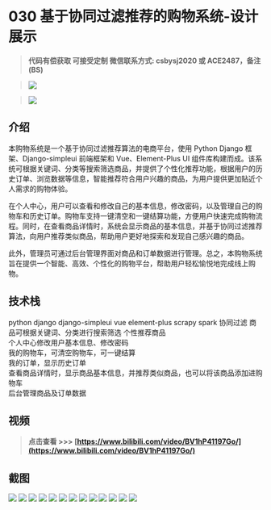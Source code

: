 # 030 基于协同过滤推荐的购物系统-设计展示

> **代码有偿获取 可接受定制 微信联系方式: csbysj2020 或 ACE2487，备注(BS)**

> ![](./qrcode2.jpg)

> ![](./qrcode.jpg)

## 介绍

本购物系统是一个基于协同过滤推荐算法的电商平台，使用 Python Django 框架、Django-simpleui 前端框架和 Vue、Element-Plus UI 组件库构建而成。该系统可根据关键词、分类等搜索筛选商品，并提供了个性化推荐功能，根据用户的历史订单、浏览数据等信息，智能推荐符合用户兴趣的商品，为用户提供更加贴近个人需求的购物体验。

在个人中心，用户可以查看和修改自己的基本信息，修改密码，以及管理自己的购物车和历史订单。购物车支持一键清空和一键结算功能，方便用户快速完成购物流程。同时，在查看商品详情时，系统会显示商品的基本信息，并基于协同过滤推荐算法，向用户推荐类似商品，帮助用户更好地探索和发现自己感兴趣的商品。

此外，管理员可通过后台管理界面对商品和订单数据进行管理。总之，本购物系统旨在提供一个智能、高效、个性化的购物平台，帮助用户轻松愉悦地完成线上购物。

## 技术栈

python django django-simpleui vue element-plus scrapy spark 协同过滤 商品可根据关键词、分类进行搜索筛选 个性推荐商品  
个人中心修改用户基本信息、修改密码  
我的购物车，可清空购物车，可一键结算   
我的订单，显示历史订单  
查看商品详情时，显示商品基本信息，并推荐类似商品，也可以将该商品添加进购物车  
后台管理商品及订单数据  

## 视频

> **点击查看 \>\>\> [https://www.bilibili.com/video/BV1hP41197Go/](https://www.bilibili.com/video/BV1hP41197Go/)**

## 截图

![](./01.png)
![](./02.png)
![](./03.png)
![](./04.png)
![](./05.png)
![](./06.png)
![](./07.png)
![](./08.png)
![](./09.png)
![](./10.png)
![](./11.png)
![](./12.png)
![](./13.png)
